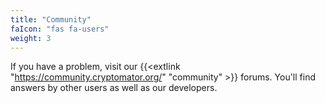 ```yaml
---
title: "Community"
faIcon: "fas fa-users"
weight: 3
---
```


If you have a problem, visit our {{<extlink "https://community.cryptomator.org/" "community" >}} forums. You'll find answers by other users as well as our developers.
